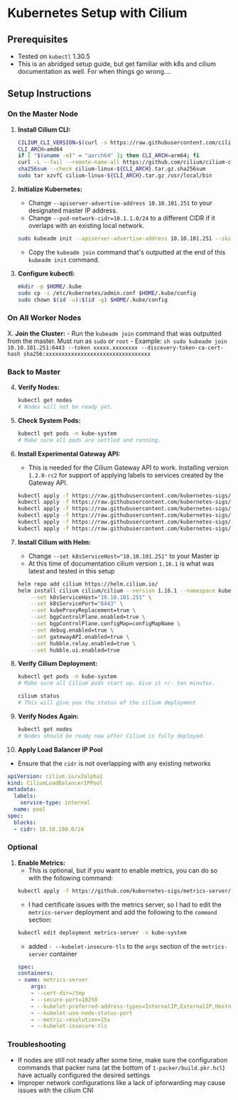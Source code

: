 # Kubernetes Setup with Cilium

## Prerequisites
- Tested on `kubectl` 1.30.5
- This is an abridged setup guide, but get familiar with k8s and cilium documentation as well.  For when things go wrong....

## Setup Instructions

### On the Master Node

1. **Install Cilium CLI:**
    ```sh
    CILIUM_CLI_VERSION=$(curl -s https://raw.githubusercontent.com/cilium/cilium-cli/main/stable.txt)
    CLI_ARCH=amd64
    if [ "$(uname -m)" = "aarch64" ]; then CLI_ARCH=arm64; fi
    curl -L --fail --remote-name-all https://github.com/cilium/cilium-cli/releases/download/${CILIUM_CLI_VERSION}/cilium-linux-${CLI_ARCH}.tar.gz{,.sha256sum}
    sha256sum --check cilium-linux-${CLI_ARCH}.tar.gz.sha256sum
    sudo tar xzvfC cilium-linux-${CLI_ARCH}.tar.gz /usr/local/bin
    ```

2. **Initialize Kubernetes:**
    - Change `--apiserver-advertise-address 10.10.101.251` to your designated master IP address.
    - Change `--pod-network-cidr=10.1.1.0/24` to a different CIDR if it overlaps with an existing local network.
    ```sh
    sudo kubeadm init --apiserver-advertise-address 10.10.101.251 --skip-phases=addon/kube-proxy --pod-network-cidr=10.1.1.0/24
    ```
    - Copy the `kubeadm join` command that's outputted at the end of this `kubeadm init` command.

3. **Configure kubectl:**
    ```sh
    mkdir -p $HOME/.kube
    sudo cp -i /etc/kubernetes/admin.conf $HOME/.kube/config
    sudo chown $(id -u):$(id -g) $HOME/.kube/config
    ```

### On All Worker Nodes

X. **Join the Cluster:**
    - Run the `kubeadm join` command that was outputted from the master. Must run as `sudo` or `root`
    - Example:
    ```sh
    sudo kubeadm join 10.10.101.251:6443 --token xxxxx.xxxxxxxx --discovery-token-ca-cert-hash sha256:xxxxxxxxxxxxxxxxxxxxxxxxxxxxxxxxx
    ```


### Back to Master

4. **Verify Nodes:**
    ```sh
    kubectl get nodes
    # Nodes will not be ready yet.
    ```

5. **Check System Pods:**
    ```sh
    kubectl get pods -n kube-system
    # Make sure all pods are settled and running.
    ```

6. **Install Experimental Gateway API:**
    - This is needed for the Cilium Gateway API to work.  Installing version `1.2.0-rc2` for support of applying labels to services created by the Gateway API.
    ```sh
    kubectl apply -f https://raw.githubusercontent.com/kubernetes-sigs/gateway-api/v1.1.0/config/crd/experimental/gateway.networking.k8s.io_gatewayclasses.yaml
    kubectl apply -f https://raw.githubusercontent.com/kubernetes-sigs/gateway-api/v1.1.0/config/crd/experimental/gateway.networking.k8s.io_gateways.yaml
    kubectl apply -f https://raw.githubusercontent.com/kubernetes-sigs/gateway-api/v1.1.0/config/crd/experimental/gateway.networking.k8s.io_httproutes.yaml
    kubectl apply -f https://raw.githubusercontent.com/kubernetes-sigs/gateway-api/v1.1.0/config/crd/experimental/gateway.networking.k8s.io_referencegrants.yaml
    kubectl apply -f https://raw.githubusercontent.com/kubernetes-sigs/gateway-api/v1.1.0/config/crd/experimental/gateway.networking.k8s.io_grpcroutes.yaml
    kubectl apply -f https://raw.githubusercontent.com/kubernetes-sigs/gateway-api/v1.1.0/config/crd/experimental/gateway.networking.k8s.io_tlsroutes.yaml
    ```

7. **Install Cilium with Helm:**
    - Change `--set k8sServiceHost="10.10.101.251"`  to your Master ip
    - At this time of documentation cilium version `1.16.1` is what was latest and tested in this setup
    ```sh
    helm repo add cilium https://helm.cilium.io/
    helm install cilium cilium/cilium --version 1.16.1 --namespace kube-system \
        --set k8sServiceHost="10.10.101.251" \
        --set k8sServicePort="6443" \
        --set kubeProxyReplacement=true \
        --set bgpControlPlane.enabled=true \
        --set bgpControlPlane.configMap=configMapName \
        --set debug.enabled=true \
        --set gatewayAPI.enabled=true \
        --set hubble.relay.enabled=true \
        --set hubble.ui.enabled=true
    ```

8. **Verify Cilium Deployment:**
    ```sh
    kubectl get pods -n kube-system
    # Make sure all Cilium pods start up. Give it +/- ten minutes.
    ```

    ```sh
    cilium status
    # This will give you the status of the cilium deployment
    ```

9. **Verify Nodes Again:**
    ```sh
    kubectl get nodes
    # Nodes should be ready now after Cilium is fully deployed.
    ```

10. **Apply Load Balancer IP Pool**
   - Ensure that the `cidr` is not overlapping with any existing networks
```yaml
apiVersion: cilium.io/v2alpha1
kind: CiliumLoadBalancerIPPool
metadata:
  labels:
    service-type: internal
  name: pool
spec:
  blocks:
  - cidr: 10.10.100.0/24
```

### Optional

1. **Enable Metrics:**
    - This is optional, but if you want to enable metrics, you can do so with the following command:
    ```sh
    kubectl apply -f https://github.com/kubernetes-sigs/metrics-server/releases/latest/download/components.yaml
    ```
    - I had certificate issues with the metrics server, so I had to edit the `metrics-server` deployment and add the following to the `command` section:
    ```sh
    kubectl edit deployment metrics-server -n kube-system
    ```
    - added `- --kubelet-insecure-tls` to the `args` section of the `metrics-server` container
    ```yaml
    spec:
    containers:
    - name: metrics-server
        args:
        - --cert-dir=/tmp
        - --secure-port=10250
        - --kubelet-preferred-address-types=InternalIP,ExternalIP,Hostname
        - --kubelet-use-node-status-port
        - --metric-resolution=15s
        - --kubelet-insecure-tls
    ```


### Troubleshooting

- If nodes are still not ready after some time, make sure the configuration commands that packer runs  (at the bottom of `1-packer/build.pkr.hcl`) have actually configured the desired settings
- Improper network configurations like a lack of ipforwarding may cause issues with the cilium CNI


